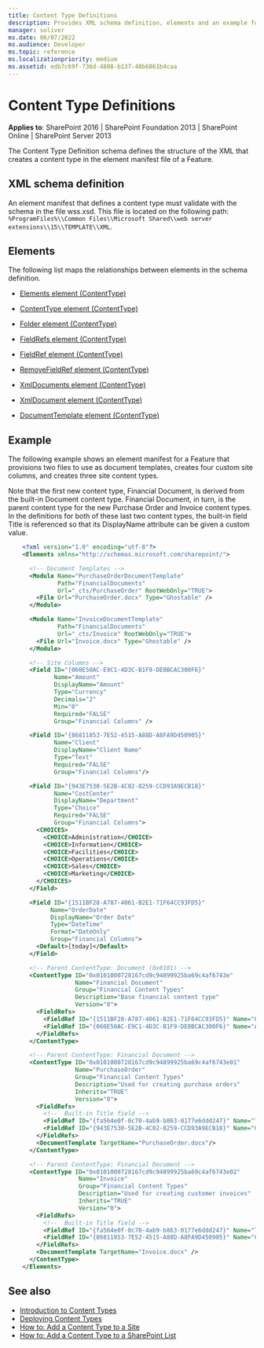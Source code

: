 ```yaml
---
title: Content Type Definitions
description: Provides XML schema definition, elements and an example for the content type definitions in Sharepoint.
manager: soliver
ms.date: 06/07/2022
ms.audience: Developer
ms.topic: reference
ms.localizationpriority: medium
ms.assetid: edb7c69f-736d-4808-b137-48b6861b4caa
---
```


# Content Type Definitions

**Applies to**: SharePoint 2016 | SharePoint Foundation 2013 | SharePoint Online | SharePoint Server 2013

The Content Type Definition schema defines the structure of the XML that creates a content type in the element manifest file of a Feature.

## XML schema definition

An element manifest that defines a content type must validate with the schema in the file wss.xsd. This file is located on the following path: `%ProgramFiles%\\Common Files\\Microsoft Shared\\web server extensions\\15\\TEMPLATE\\XML`.

## Elements

The following list maps the relationships between elements in the schema definition.

- [Elements element (ContentType)](elements-element-contenttype.md)

- [ContentType element (ContentType)](contenttype-element-contenttype.md)

- [Folder element (ContentType)](folder-element-contenttype.md)

- [FieldRefs element (ContentType)](fieldrefs-element-contenttype.md)

- [FieldRef element (ContentType)](fieldref-element-contenttype.md)

- [RemoveFieldRef element (ContentType)](removefieldref-element-contenttype.md)

- [XmlDocuments element (ContentType)](xmldocuments-element-contenttype.md)

- [XmlDocument element (ContentType)](xmldocument-element-contenttype.md)

- [DocumentTemplate element (ContentType)](documenttemplate-element-contenttype.md)

## Example

The following example shows an element manifest for a Feature that provisions two files to use as document templates, creates four custom site columns, and creates three site content types.

Note that the first new content type, Financial Document, is derived from the built-in Document content type. Financial Document, in turn, is the parent content type for the new Purchase Order and Invoice content types. In the definitions for both of these last two content types, the built-in field Title is referenced so that its DisplayName attribute can be given a custom value.

```XML 
    <?xml version="1.0" encoding="utf-8"?>
    <Elements xmlns="http://schemas.microsoft.com/sharepoint/">

      <!-- Document Templates -->
      <Module Name="PurchaseOrderDocumentTemplate"
              Path="FinancialDocuments"
              Url="_cts/PurchaseOrder" RootWebOnly="TRUE">
        <File Url="PurchaseOrder.docx" Type="Ghostable" />
      </Module>

      <Module Name="InvoiceDocumentTemplate"
              Path="FinancialDocuments"
              Url="_cts/Invoice" RootWebOnly="TRUE">
        <File Url="Invoice.docx" Type="Ghostable" />
      </Module>

      <!-- Site Columns -->
      <Field ID="{060E50AC-E9C1-4D3C-B1F9-DE0BCAC300F6}"
             Name="Amount"
             DisplayName="Amount"
             Type="Currency"
             Decimals="2"
             Min="0"
             Required="FALSE"
             Group="Financial Columns" />

      <Field ID="{86811853-7E52-4515-A88D-A8FA9D450905}"
             Name="Client"
             DisplayName="Client Name"
             Type="Text"
             Required="FALSE"
             Group="Financial Columns"/>

      <Field ID="{943E7530-5E2B-4C02-8259-CCD93A9ECB18}"
             Name="CostCenter"
             DisplayName="Department"
             Type="Choice"
             Required="FALSE"
             Group="Financial Columns">
        <CHOICES>
          <CHOICE>Administration</CHOICE>
          <CHOICE>Information</CHOICE>
          <CHOICE>Facilities</CHOICE>
          <CHOICE>Operations</CHOICE>
          <CHOICE>Sales</CHOICE>
          <CHOICE>Marketing</CHOICE>
        </CHOICES>
      </Field>

      <Field ID="{1511BF28-A787-4061-B2E1-71F64CC93FD5}"
            Name="OrderDate"
            DisplayName="Order Date"
            Type="DateTime"
            Format="DateOnly"
            Group="Financial Columns">
        <Default>[today]</Default>
      </Field>

      <!-- Parent ContentType: Document (0x0101) -->
      <ContentType ID="0x0101000728167cd9c94899925ba69c4af6743e"
                   Name="Financial Document"
                   Group="Financial Content Types"
                   Description="Base financial content type"
                   Version="0">
        <FieldRefs>
          <FieldRef ID="{1511BF28-A787-4061-B2E1-71F64CC93FD5}" Name="OrderDate" DisplayName="Date" Required="FALSE"/>
          <FieldRef ID="{060E50AC-E9C1-4D3C-B1F9-DE0BCAC300F6}" Name="Amount" DisplayName="Amount" Required="FALSE"/>
        </FieldRefs>
      </ContentType>

      <!-- Parent ContentType: Financial Document -->
      <ContentType ID="0x0101000728167cd9c94899925ba69c4af6743e01"
                   Name="PurchaseOrder"
                   Group="Financial Content Types"
                   Description="Used for creating purchase orders"
                   Inherits="TRUE"
                   Version="0">
        <FieldRefs>
          <!--  Built-in Title field -->
          <FieldRef ID="{fa564e0f-0c70-4ab9-b863-0177e6ddd247}" Name="Title" DisplayName="Item" Required="TRUE" Sealed="TRUE"/>
          <FieldRef ID="{943E7530-5E2B-4C02-8259-CCD93A9ECB18}" Name="CostCenter" DisplayName="Department" Required="TRUE"/>
        </FieldRefs>
        <DocumentTemplate TargetName="PurchaseOrder.docx"/>
      </ContentType>

      <!-- Parent ContentType: Financial Document -->
      <ContentType ID="0x0101000728167cd9c94899925ba69c4af6743e02"
                    Name="Invoice"
                    Group="Financial Content Types"
                    Description="Used for creating customer invoices"
                    Inherits="TRUE"
                    Version="0">
        <FieldRefs>
          <!--  Built-in Title field -->
          <FieldRef ID="{fa564e0f-0c70-4ab9-b863-0177e6ddd247}" Name="Title" DisplayName="Service" Required="TRUE" Sealed="TRUE"/>
          <FieldRef ID="{86811853-7E52-4515-A88D-A8FA9D450905}" Name="Client" DisplayName="Client Name" Required="TRUE"/>
        </FieldRefs>
        <DocumentTemplate TargetName="Invoice.docx" />
      </ContentType>
    </Elements>
```


## See also

- [Introduction to Content Types](https://msdn.microsoft.com/library/a345a6c5-7031-46ab-a2c2-37bedc3012f4(Office.15).aspx)
- [Deploying Content Types](https://msdn.microsoft.com/library/f680072c-3759-4141-b027-165ac0795a72(Office.15).aspx)
- [How to: Add a Content Type to a Site](https://msdn.microsoft.com/library/8c448bfb-4036-451c-ac7d-2eccf13ccd5e(Office.15).aspx)
- [How to: Add a Content Type to a SharePoint List](https://msdn.microsoft.com/library/5ae6e295-a406-4f90-920f-030c0dfcd666(Office.15).aspx)
